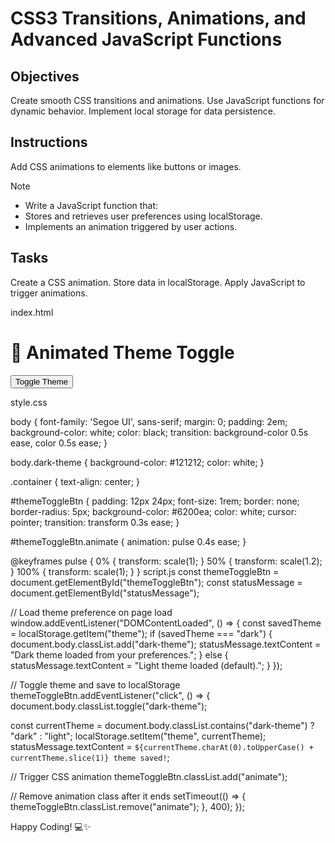 # CSS3 Transitions, Animations, and Advanced JavaScript Functions

## Objectives

Create smooth CSS transitions and animations.
Use JavaScript functions for dynamic behavior.
Implement local storage for data persistence.

## Instructions
Add CSS animations to elements like buttons or images.

>[!NOTE]
> - Write a JavaScript function that:
> - Stores and retrieves user preferences using localStorage.
> - Implements an animation triggered by user actions.

## Tasks

Create a CSS animation.
Store data in localStorage.
Apply JavaScript to trigger animations.

index.html
<!DOCTYPE html>
<html lang="en">
<head>
  <meta charset="UTF-8" />
  <meta name="viewport" content="width=device-width, initial-scale=1.0"/>
  <title>Animated Theme Toggle</title>
  <link rel="stylesheet" href="style.css" />
</head>
<body>

  <div class="container">
    <h1>🎨 Animated Theme Toggle</h1>
    <button id="themeToggleBtn">Toggle Theme</button>
    <p id="statusMessage"></p>
  </div>

  <script src="script.js"></script>
</body>
</html>
style.css

body {
  font-family: 'Segoe UI', sans-serif;
  margin: 0;
  padding: 2em;
  background-color: white;
  color: black;
  transition: background-color 0.5s ease, color 0.5s ease;
}

body.dark-theme {
  background-color: #121212;
  color: white;
}

.container {
  text-align: center;
}

#themeToggleBtn {
  padding: 12px 24px;
  font-size: 1rem;
  border: none;
  border-radius: 5px;
  background-color: #6200ea;
  color: white;
  cursor: pointer;
  transition: transform 0.3s ease;
}

#themeToggleBtn.animate {
  animation: pulse 0.4s ease;
}

@keyframes pulse {
  0% { transform: scale(1); }
  50% { transform: scale(1.2); }
  100% { transform: scale(1); }
}
script.js
const themeToggleBtn = document.getElementById("themeToggleBtn");
const statusMessage = document.getElementById("statusMessage");

// Load theme preference on page load
window.addEventListener("DOMContentLoaded", () => {
  const savedTheme = localStorage.getItem("theme");
  if (savedTheme === "dark") {
    document.body.classList.add("dark-theme");
    statusMessage.textContent = "Dark theme loaded from your preferences.";
  } else {
    statusMessage.textContent = "Light theme loaded (default).";
  }
});

// Toggle theme and save to localStorage
themeToggleBtn.addEventListener("click", () => {
  document.body.classList.toggle("dark-theme");

  const currentTheme = document.body.classList.contains("dark-theme") ? "dark" : "light";
  localStorage.setItem("theme", currentTheme);
  statusMessage.textContent = `${currentTheme.charAt(0).toUpperCase() + currentTheme.slice(1)} theme saved!`;

  // Trigger CSS animation
  themeToggleBtn.classList.add("animate");

  // Remove animation class after it ends
  setTimeout(() => {
    themeToggleBtn.classList.remove("animate");
  }, 400);
});

Happy Coding! 💻✨
